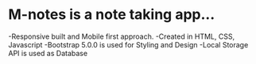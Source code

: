 # M-notes is a note taking app...
 -Responsive built and Mobile first approach. 
 -Created in HTML, CSS, Javascript 
 -Bootstrap 5.0.0 is used for Styling and Design
 -Local Storage API is used as Database
